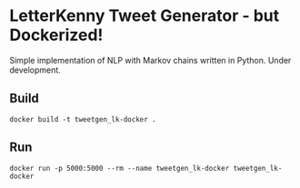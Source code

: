 # LetterKenny Tweet Generator - but Dockerized!
Simple implementation of NLP with Markov chains written in Python.  Under development.

## Build
`docker build -t tweetgen_lk-docker .`

## Run
`docker run -p 5000:5000 --rm --name tweetgen_lk-docker tweetgen_lk-docker`
